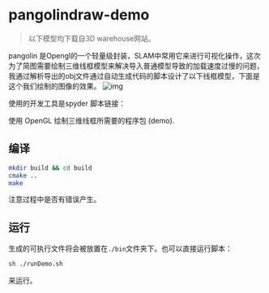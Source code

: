 # pangolindraw-demo

>以下模型均下载自3D warehouse网站。


pangolin 是Opengl的一个轻量级封装，SLAM中常用它来进行可视化操作，这次为了简图需要绘制三维线框模型来解决导入普通模型导致的加载速度过慢的问题，我通过解析导出的obj文件通过自动生成代码的脚本设计了以下线框模型，下面是这个我们绘制的图像的效果。
![img](https://github.com/mephisto-c/pangolindraw-demo/blob/master/Screenshot%20from%202019-08-13%2008-41-15.png)

使用的开发工具是spyder
脚本链接：



使用 OpenGL 绘制三维线框所需要的程序包 (demo).

## 编译

```bash
mkdir build && cd build
cmake ..
make
```

注意过程中是否有错误产生。

## 运行

生成的可执行文件将会被放置在`./bin`文件夹下。也可以直接运行脚本：

```bash
sh ./runDemo.sh
```

来运行。
